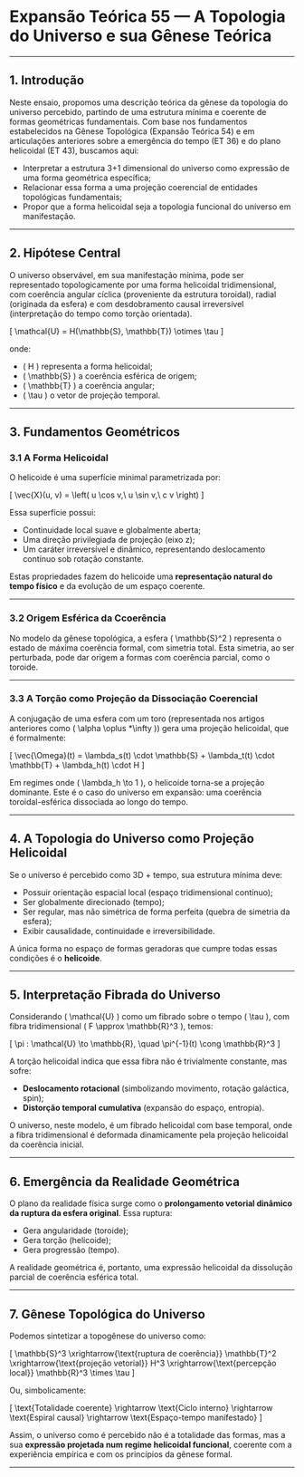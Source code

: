 # Expansão Teórica 55 — A Topologia do Universo e sua Gênese Teórica

---

## 1. Introdução

Neste ensaio, propomos uma descrição teórica da gênese da topologia do universo percebido, partindo de uma estrutura mínima e coerente de formas geométricas fundamentais. Com base nos fundamentos estabelecidos na Gênese Topológica (Expansão Teórica 54) e em articulações anteriores sobre a emergência do tempo (ET 36) e do plano helicoidal (ET 43), buscamos aqui:

- Interpretar a estrutura 3+1 dimensional do universo como expressão de uma forma geométrica específica;
- Relacionar essa forma a uma projeção coerencial de entidades topológicas fundamentais;
- Propor que a forma helicoidal seja a topologia funcional do universo em manifestação.

---

## 2. Hipótese Central

O universo observável, em sua manifestação mínima, pode ser representado topologicamente por uma forma helicoidal tridimensional, com coerência angular cíclica (proveniente da estrutura toroidal), radial (originada da esfera) e com desdobramento causal irreversível (interpretação do tempo como torção orientada).

\[
\mathcal{U} = H(\mathbb{S}, \mathbb{T}) \otimes \tau
\]

onde:

- \( H \) representa a forma helicoidal;
- \( \mathbb{S} \) a coerência esférica de origem;
- \( \mathbb{T} \) a coerência angular;
- \( \tau \) o vetor de projeção temporal.

---

## 3. Fundamentos Geométricos

### 3.1 A Forma Helicoidal

O helicoide é uma superfície minimal parametrizada por:

\[
\vec{X}(u, v) = \left( u \cos v,\ u \sin v,\ c v \right)
\]

Essa superfície possui:

- Continuidade local suave e globalmente aberta;
- Uma direção privilegiada de projeção (eixo z);
- Um caráter irreversível e dinâmico, representando deslocamento contínuo sob rotação constante.

Estas propriedades fazem do helicoide uma **representação natural do tempo físico** e da evolução de um espaço coerente.

---

### 3.2 Origem Esférica da Ccoerência

No modelo da gênese topológica, a esfera \( \mathbb{S}^2 \) representa o estado de máxima coerência formal, com simetria total. Esta simetria, ao ser perturbada, pode dar origem a formas com coerência parcial, como o toroide.

---

### 3.3 A Torção como Projeção da Dissociação Coerencial

A conjugação de uma esfera com um toro (representada nos artigos anteriores como \( \alpha \oplus *\infty \)) gera uma projeção helicoidal, que é formalmente:

\[
\vec{\Omega}(t) = \lambda_s(t) \cdot \mathbb{S} + \lambda_t(t) \cdot \mathbb{T} + \lambda_h(t) \cdot H
\]

Em regimes onde \( \lambda_h \to 1 \), o helicoide torna-se a projeção dominante. Este é o caso do universo em expansão: uma coerência toroidal-esférica dissociada ao longo do tempo.

---

## 4. A Topologia do Universo como Projeção Helicoidal

Se o universo é percebido como 3D + tempo, sua estrutura mínima deve:

- Possuir orientação espacial local (espaço tridimensional contínuo);
- Ser globalmente direcionado (tempo);
- Ser regular, mas não simétrica de forma perfeita (quebra de simetria da esfera);
- Exibir causalidade, continuidade e irreversibilidade.

A única forma no espaço de formas geradoras que cumpre todas essas condições é o **helicoide**.

---

## 5. Interpretação Fibrada do Universo

Considerando \( \mathcal{U} \) como um fibrado sobre o tempo \( \tau \), com fibra tridimensional \( F \approx \mathbb{R}^3 \), temos:

\[
\pi : \mathcal{U} \to \mathbb{R}, \quad \pi^{-1}(t) \cong \mathbb{R}^3
\]

A torção helicoidal indica que essa fibra não é trivialmente constante, mas sofre:

- **Deslocamento rotacional** (simbolizando movimento, rotação galáctica, spin);
- **Distorção temporal cumulativa** (expansão do espaço, entropia).

O universo, neste modelo, é um fibrado helicoidal com base temporal, onde a fibra tridimensional é deformada dinamicamente pela projeção helicoidal da coerência inicial.

---

## 6. Emergência da Realidade Geométrica

O plano da realidade física surge como o **prolongamento vetorial dinâmico da ruptura da esfera original**. Essa ruptura:

- Gera angularidade (toroide);
- Gera torção (helicoide);
- Gera progressão (tempo).

A realidade geométrica é, portanto, uma expressão helicoidal da dissolução parcial de coerência esférica total.

---

## 7. Gênese Topológica do Universo

Podemos sintetizar a topogênese do universo como:

\[
\mathbb{S}^3 \xrightarrow{\text{ruptura de coerência}} \mathbb{T}^2 \xrightarrow{\text{projeção vetorial}} H^3 \xrightarrow{\text{percepção local}} \mathbb{R}^3 \times \tau
\]

Ou, simbolicamente:

\[
\text{Totalidade coerente} \rightarrow \text{Ciclo interno} \rightarrow \text{Espiral causal} \rightarrow \text{Espaço-tempo manifestado}
\]

Assim, o universo como é percebido não é a totalidade das formas, mas a sua **expressão projetada num regime helicoidal funcional**, coerente com a experiência empírica e com os princípios da gênese formal.

---
